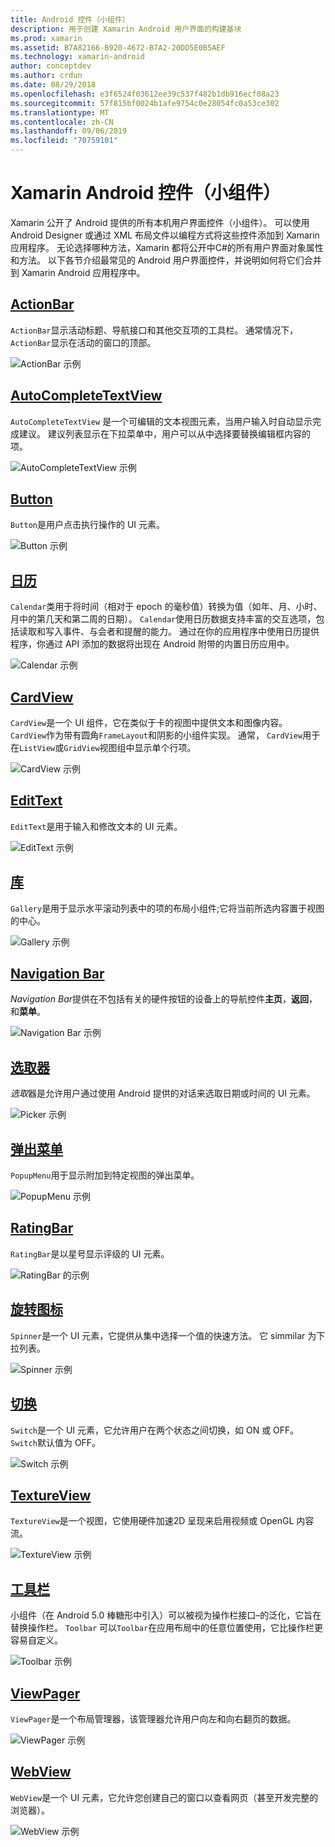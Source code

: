 ```yaml
---
title: Android 控件（小组件）
description: 用于创建 Xamarin Android 用户界面的构建基块
ms.prod: xamarin
ms.assetid: B7A82166-B920-4672-B7A2-20DD5E0B5AEF
ms.technology: xamarin-android
author: conceptdev
ms.author: crdun
ms.date: 08/29/2018
ms.openlocfilehash: e3f6524f03612ee39c537f482b1db916ecf08a23
ms.sourcegitcommit: 57f815bf0024b1afe9754c0e28054fc0a53ce302
ms.translationtype: MT
ms.contentlocale: zh-CN
ms.lasthandoff: 09/06/2019
ms.locfileid: "70759101"
---
```

# <a name="xamarinandroid-controls-widgets"></a>Xamarin Android 控件（小组件）

Xamarin 公开了 Android 提供的所有本机用户界面控件（小组件）。 可以使用 Android Designer 或通过 XML 布局文件以编程方式将这些控件添加到 Xamarin 应用程序。 无论选择哪种方法，Xamarin 都将公开中C#的所有用户界面对象属性和方法。 以下各节介绍最常见的 Android 用户界面控件，并说明如何将它们合并到 Xamarin Android 应用程序中。

## <a name="action-barandroiduser-interfacecontrolsaction-barmd"></a>[ActionBar](~/android/user-interface/controls/action-bar.md) 

`ActionBar`显示活动标题、导航接口和其他交互项的工具栏。 通常情况下，`ActionBar`显示在活动的窗口的顶部。

![ActionBar 示例](images/action-bar.png)

## <a name="auto-completeandroiduser-interfacecontrolsauto-completemd"></a>[AutoCompleteTextView](~/android/user-interface/controls/auto-complete.md)

`AutoCompleteTextView` 是一个可编辑的文本视图元素，当用户输入时自动显示完成建议。 建议列表显示在下拉菜单中，用户可以从中选择要替换编辑框内容的项。

![AutoCompleteTextView 示例](images/auto-complete.png)

## <a name="buttonsandroiduser-interfacecontrolsbuttonsindexmd"></a>[Button](~/android/user-interface/controls/buttons/index.md)

`Button`是用户点击执行操作的 UI 元素。

![Button 示例](images/buttons.png)

## <a name="calendarandroiduser-interfacecontrolscalendarmd"></a>[日历](~/android/user-interface/controls/calendar.md)

`Calendar`类用于将时间（相对于 epoch 的毫秒值）转换为值（如年、月、小时、月中的第几天和第二周的日期）。
`Calendar`使用日历数据支持丰富的交互选项，包括读取和写入事件、与会者和提醒的能力。 通过在你的应用程序中使用日历提供程序，你通过 API 添加的数据将出现在 Android 附带的内置日历应用中。

![Calendar 示例](images/calendar.png)

## <a name="cardviewandroiduser-interfacecontrolscard-viewmd"></a>[CardView](~/android/user-interface/controls/card-view.md)

`CardView`是一个 UI 组件，它在类似于卡的视图中提供文本和图像内容。 `CardView`作为带有圆角`FrameLayout`和阴影的小组件实现。 通常， `CardView`用于在`ListView`或`GridView`视图组中显示单个行项。

![CardView 示例](images/cardview.png)

## <a name="edit-textandroiduser-interfacecontrolsedit-textmd"></a>[EditText](~/android/user-interface/controls/edit-text.md)

`EditText`是用于输入和修改文本的 UI 元素。

![EditText 示例](images/edit-text.png)

## <a name="galleryandroiduser-interfacecontrolsgallerymd"></a>[库](~/android/user-interface/controls/gallery.md)

`Gallery`是用于显示水平滚动列表中的项的布局小组件;它将当前所选内容置于视图的中心。

![Gallery 示例](images/gallery.png)

## <a name="navigation-barandroiduser-interfacecontrolsnavigation-barmd"></a>[Navigation Bar](~/android/user-interface/controls/navigation-bar.md)

*Navigation Bar*提供在不包括有关的硬件按钮的设备上的导航控件**主页**，**返回**，和**菜单**。

![Navigation Bar 示例](images/navigation-bar.png)

## <a name="pickersandroiduser-interfacecontrolspickersindexmd"></a>[选取器](~/android/user-interface/controls/pickers/index.md)

*选取*器是允许用户通过使用 Android 提供的对话来选取日期或时间的 UI 元素。

![Picker 示例](images/picker.png)

## <a name="popup-menuandroiduser-interfacecontrolspopup-menumd"></a>[弹出菜单](~/android/user-interface/controls/popup-menu.md)

`PopupMenu`用于显示附加到特定视图的弹出菜单。

![PopupMenu 示例](images/popup-menu.png)

## <a name="ratingbarandroiduser-interfacecontrolsratingbarmd"></a>[RatingBar](~/android/user-interface/controls/ratingbar.md)

`RatingBar`是以星号显示评级的 UI 元素。

![RatingBar 的示例](ratingbar-images/01-ratingbar.png)

## <a name="spinnerandroiduser-interfacecontrolsspinnermd"></a>[旋转图标](~/android/user-interface/controls/spinner.md)

`Spinner`是一个 UI 元素，它提供从集中选择一个值的快速方法。 它 simmilar 为下拉列表。 

![Spinner 示例](images/spinner.png)

## <a name="switchandroiduser-interfacecontrolsswitchmd"></a>[切换](~/android/user-interface/controls/switch.md)

`Switch`是一个 UI 元素，它允许用户在两个状态之间切换，如 ON 或 OFF。 `Switch`默认值为 OFF。

![Switch 示例](images/switch.png)

## <a name="textureviewandroiduser-interfacecontrolstexture-viewmd"></a>[TextureView](~/android/user-interface/controls/texture-view.md)

`TextureView`是一个视图，它使用硬件加速2D 呈现来启用视频或 OpenGL 内容流。

![TextureView 示例](images/texture-view.png)

## <a name="toolbarandroiduser-interfacecontrolstool-barindexmd"></a>[工具栏](~/android/user-interface/controls/tool-bar/index.md)

小组件（在 Android 5.0 棒糖形中引入）可以被视为操作栏接口&ndash;的泛化，它旨在替换操作栏。 `Toolbar` 可以`Toolbar`在应用布局中的任意位置使用，它比操作栏更容易自定义。

![Toolbar 示例](images/toolbar.png)

## <a name="viewpagerandroiduser-interfacecontrolsview-pagerindexmd"></a>[ViewPager](~/android/user-interface/controls/view-pager/index.md) 

`ViewPager`是一个布局管理器，该管理器允许用户向左和向右翻页的数据。

![ViewPager 示例](images/viewpager.png)

## <a name="webviewandroiduser-interfacecontrolsweb-viewmd"></a>[WebView](~/android/user-interface/controls/web-view.md)

`WebView`是一个 UI 元素，它允许您创建自己的窗口以查看网页（甚至开发完整的浏览器）。

![WebView 示例](images/web-view.png)
